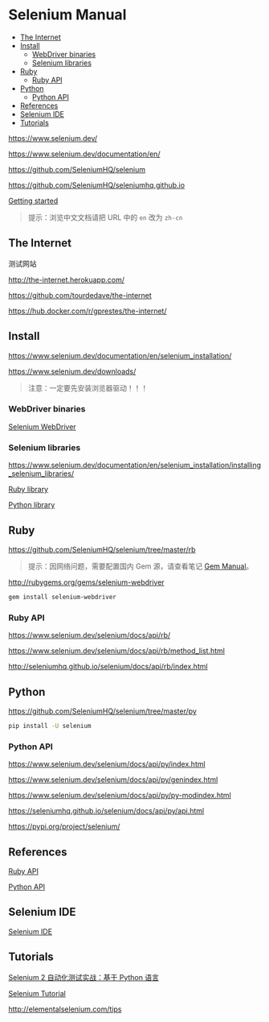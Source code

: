<!-- omit in toc -->
# Selenium Manual

- [The Internet](#the-internet)
- [Install](#install)
  - [WebDriver binaries](#webdriver-binaries)
  - [Selenium libraries](#selenium-libraries)
- [Ruby](#ruby)
  - [Ruby API](#ruby-api)
- [Python](#python)
  - [Python API](#python-api)
- [References](#references)
- [Selenium IDE](#selenium-ide)
- [Tutorials](#tutorials)

<https://www.selenium.dev/>

<https://www.selenium.dev/documentation/en/>

<https://github.com/SeleniumHQ/selenium>

<https://github.com/SeleniumHQ/seleniumhq.github.io>

[Getting started](https://www.selenium.dev/documentation/en/getting_started/quick/)

> 提示：浏览中文文档请把 URL 中的 `en` 改为 `zh-cn`

## The Internet

测试网站

<http://the-internet.herokuapp.com/>

<https://github.com/tourdedave/the-internet>

<https://hub.docker.com/r/gprestes/the-internet/>

## Install

<https://www.selenium.dev/documentation/en/selenium_installation/>

<https://www.selenium.dev/downloads/>

> 注意：一定要先安装浏览器驱动！！！

### WebDriver binaries

[Selenium WebDriver](selenium-webdriver.md#install)

### Selenium libraries

<https://www.selenium.dev/documentation/en/selenium_installation/installing_selenium_libraries/>

[Ruby library](#ruby)

[Python library](#python)

<!-- #selenium-ruby -->
## Ruby

<https://github.com/SeleniumHQ/selenium/tree/master/rb>

> 提示：因网络问题，需要配置国内 Gem 源，请查看笔记 [Gem Manual](/manuals/ruby/gem-manual.md#mirrors)。

<http://rubygems.org/gems/selenium-webdriver>

```bash
gem install selenium-webdriver
```

### Ruby API

<https://www.selenium.dev/selenium/docs/api/rb/>

<https://www.selenium.dev/selenium/docs/api/rb/method_list.html>

<http://seleniumhq.github.io/selenium/docs/api/rb/index.html>

<!-- #selenium-python -->
## Python

<https://github.com/SeleniumHQ/selenium/tree/master/py>

```bash
pip install -U selenium
```

### Python API

<https://www.selenium.dev/selenium/docs/api/py/index.html>

<https://www.selenium.dev/selenium/docs/api/py/genindex.html>

<https://www.selenium.dev/selenium/docs/api/py/py-modindex.html>

<https://seleniumhq.github.io/selenium/docs/api/py/api.html>

<https://pypi.org/project/selenium/>

<!-- #selenium-ref -->
## References

[Ruby API](#ruby-api)

[Python API](#python-api)

## Selenium IDE

[Selenium IDE](selenium-ide.md)

<!-- #selenium-tutorial -->
## Tutorials

[Selenium 2 自动化测试实战：基于 Python 语言](/tutorials/selenium/selenium2-python/README.md)

[Selenium Tutorial](/tutorials/selenium/selenium-tutorial/README.md)

<http://elementalselenium.com/tips>
